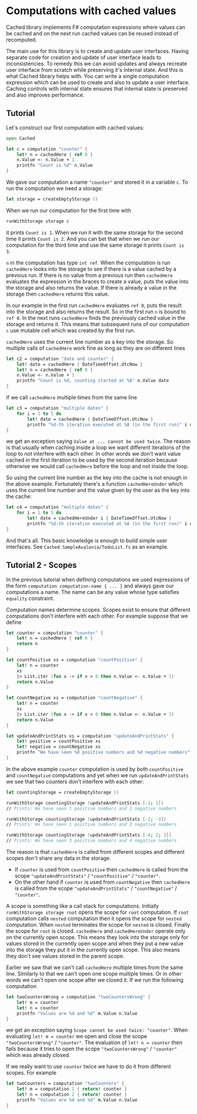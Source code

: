 # Computations with cached values

Cached library implements F# computation expressions where values can be cached
and on the next run cached values can be reused instead of recomputed.

The main use for this library is to create and update user interfaces.
Having separate code for creation and update of user interface leads to inconsistencies.
To remedy this we can avoid updates and always recreate user interface from scratch
while preserving it's internal state. And this is what Cached library helps with.
You can write a single computation expression which can be used to create and also
to update a user interface. Caching controls with internal state ensures
that internal state is preserved and also improves performance.

## Tutorial

Let's construct our first computation with cached values:

```fsharp
open Cached

let c = computation "counter" {
    let! n = cachedHere { ref 0 }
    n.Value <- n.Value + 1
    printfn "Count is %d" n.Value
}
```

We gave our computation a name `"counter"` and stored it in a variable `c`.
To run the computation we need a storage:

```fsharp
let storage = createEmptyStorage ()
```

When we run our computation for the first time with

```fsharp
runWithStorage storage c
```

it prints `Count is 1`. When we run it with the same storage for the second time
it prints `Count is 2`. And you can bet that when we run our computation for the third time
and use the same storage it prints `Count is 3`.

`n` in the computation has type `int ref`. When the computation is run
`cachedHere` looks into the storage to see if there is a value cached by a previous run.
If there is no value from a previous run then `cachedHere` evaluates the expression in the braces
to create a value, puts the value into the storage and also returns the value.
If there is already a value in the storage then `cachedHere` returns this value.

In our example in the first run `cachedHere` evaluates `ref 0`, puts the result into the storage
and also returns the result. So in the first run `n` is bound to `ref 0`.
In the next runs `cachedHere` finds the previously cached value in the storage and returns it.
This means that subsequent runs of our computation `c` use mutable cell
which was created by the first run.

`cachedHere` uses the current line number as a key into the storage. So multiple calls of `cachedHere`
work fine as long as they are on different lines

```fsharp
let c2 = computation "date and counter" {
    let! date = cachedHere { DateTimeOffset.UtcNow }
    let! n = cachedHere { ref 0 }
    n.Value <- n.Value + 1
    printfn "Count is %d, counting started at %A" n.Value date
}
```

If we call `cachedHere` multiple times from the same line

```fsharp
let c3 = computation "multiple dates" {
    for i = 1 to 5 do
        let! date = cachedHere { DateTimeOffset.UtcNow }
        printfn "%d-th iteration executed at %A (in the first run)" i date
}
```

we get an exception saying `Value at ... cannot be used twice`.
The reason is that usually when caching inside a loop we want
different iterations of the loop to not interfere with each other.
In other words we don't want value cached in the first iteration
to be used by the second iteration because otherwise we would call `cachedHere`
before the loop and not inside the loop.

So using the current line number as the key into the cache is not enough
in the above example. Fortunately there's a function `cachedHereUnder`
which uses the current line number and the value given by the user as the key into the cache:

```fsharp
let c4 = computation "multiple dates" {
    for i = 1 to 5 do
        let! date = cachedHereUnder i { DateTimeOffset.UtcNow }
        printfn "%d-th iteration executed at %A (in the first run)" i date
}
```

And that's all. This basic knowledge is enough to build simple user interfaces.
See `Cached.SampleAvalonia/TodoList.fs` as an example.

## Tutorial 2 - Scopes

In the previous tutorial when defining computations we used expressions of the form
`computation computation-name { ... }` and always gave our computations a name.
The name can be any value whose type satisfies `equality` constraint.

Computation names determine scopes. Scopes exist to ensure that different computations
don't interfere with each other. For example suppose that we define

```fsharp
let counter = computation "counter" {
    let! n = cachedHere { ref 0 }
    return n
}

let countPositive xs = computation "countPositive" {
    let! n = counter
    xs
    |> List.iter (fun x -> if x > 0 then n.Value <- n.Value + 1)
    return n.Value
} 

let countNegative xs = computation "countNegative" {
    let! n = counter
    xs
    |> List.iter (fun x -> if x < 0 then n.Value <- n.Value + 1)
    return n.Value
}

let updateAndPrintStats xs = computation "updateAndPrintStats" {
    let! positive = countPositive xs
    let! negative = countNegative xs
    printfn "We have seen %d positive numbers and %d negative numbers" positive negative
} 
```

In the above example `counter` computation is used by both `countPositive` and `countNegative` computations
and yet when we run `updateAndPrintStats` we see that two counters don't interfere with each other:

```fsharp
let countingStorage = createEmptyStorage ()

runWithStorage countingStorage (updateAndPrintStats [-1; 1])
// Prints: We have seen 1 positive numbers and 1 negative numbers

runWithStorage countingStorage (updateAndPrintStats [-2; -3])
// Prints: We have seen 1 positive numbers and 3 negative numbers

runWithStorage countingStorage (updateAndPrintStats [-4; 2; 3])
// Prints: We have seen 3 positive numbers and 4 negative numbers
```

The reason is that `cachedHere` is called from different scopes
and different scopes don't share any data in the storage.

- If `counter` is used from `countPositive` then `cachedHere` is called
  from the scope `"updateAndPrintStats"` / `"countPositive"`  / `"counter"`.
- On the other hand if `counter` is used from `countNegative` then `cachedHere` is called
  from the scope `"updateAndPrintStats"` / `"countNegative"`  / `"counter"`.

A scope is something like a call stack for computations. Initially
`runWithStorage storage root` opens the scope for `root` computation.
If `root` computation calls `nested` computation then
it opens the scope for `nested` computation. When `nested` terminates
the scope for `nested` is closed. Finally the scope for `root` is closed.
`cachedHere` and `cachedHereUnder` operate only on the currently open scope.
This means they look into the storage only for values stored in the currently open scope
and when they put a new value into the storage they put it in the currently open scope.
This also means they don't see values stored in the parent scope.

Earlier we saw that we can't call `cachedHere` multiple times from the same line.
Similarly to that we can't open one scope multiple times.
Or in other words we can't open one scope after we closed it.
If we run the following computation

```fsharp
let twoCountersWrong = computation "twoCountersWrong" {
    let! m = counter
    let! n = counter
    printfn "Values are %d and %d" m.Value n.Value
}
```

we get an exception saying `Scope cannot be used twice: "counter"`.
When evaluating `let! m = counter` we open and close the scope `"twoCountersWrong"` / `"counter"`.
The evaluation of `let! n = counter` then fails because it tries to open the scope `"twoCountersWrong"` / `"counter"`
which was already closed.

If we really want to use `counter` twice we have to do it from different scopes. For example

```fsharp
let twoCounters = computation "twoCounters" {
    let! m = computation 1 { return! counter }
    let! n = computation 2 { return! counter }
    printfn "Values are %d and %d" m.Value n.Value
}
```
